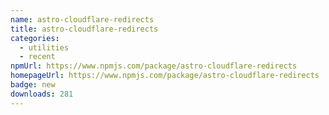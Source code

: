 ```yaml
---
name: astro-cloudflare-redirects
title: astro-cloudflare-redirects
categories:
  - utilities
  - recent
npmUrl: https://www.npmjs.com/package/astro-cloudflare-redirects
homepageUrl: https://www.npmjs.com/package/astro-cloudflare-redirects
badge: new
downloads: 281
---
```

